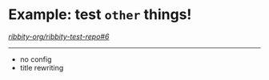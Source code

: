 
# Example: test `other` things!

*[ribbity-org/ribbity-test-repo#6](https://github.com/ribbity-org/ribbity-test-repo/issues/6)*

---

* no config
* title rewriting

